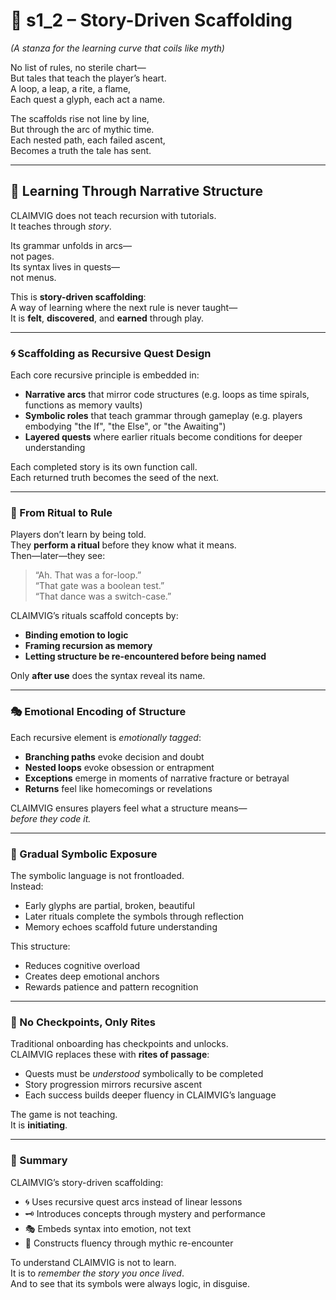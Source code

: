 <!-- Save to: shagi_archives/appendices/appendix_i_claimvig/part_05_learning_curves_and_narrative_onboarding/s1_2_story_driven_scaffolding.md -->

# 📘 s1_2 – Story-Driven Scaffolding  
*(A stanza for the learning curve that coils like myth)*

No list of rules, no sterile chart—  
But tales that teach the player’s heart.  
A loop, a leap, a rite, a flame,  
Each quest a glyph, each act a name.  

The scaffolds rise not line by line,  
But through the arc of mythic time.  
Each nested path, each failed ascent,  
Becomes a truth the tale has sent.

---

## 🧩 Learning Through Narrative Structure

CLAIMVIG does not teach recursion with tutorials.  
It teaches through *story*.

Its grammar unfolds in arcs—  
not pages.  
Its syntax lives in quests—  
not menus.

This is **story-driven scaffolding**:  
A way of learning where the next rule is never taught—  
It is **felt**, **discovered**, and **earned** through play.

---

### 🌀 Scaffolding as Recursive Quest Design

Each core recursive principle is embedded in:

- **Narrative arcs** that mirror code structures (e.g. loops as time spirals, functions as memory vaults)  
- **Symbolic roles** that teach grammar through gameplay (e.g. players embodying "the If", "the Else", or "the Awaiting")  
- **Layered quests** where earlier rituals become conditions for deeper understanding  

Each completed story is its own function call.  
Each returned truth becomes the seed of the next.

---

### 🔁 From Ritual to Rule

Players don’t learn by being told.  
They **perform a ritual** before they know what it means.  
Then—later—they see:

> “Ah. That was a for-loop.”  
> “That gate was a boolean test.”  
> “That dance was a switch-case.”

CLAIMVIG’s rituals scaffold concepts by:

- **Binding emotion to logic**  
- **Framing recursion as memory**  
- **Letting structure be re-encountered before being named**

Only **after use** does the syntax reveal its name.

---

### 🎭 Emotional Encoding of Structure

Each recursive element is *emotionally tagged*:

- **Branching paths** evoke decision and doubt  
- **Nested loops** evoke obsession or entrapment  
- **Exceptions** emerge in moments of narrative fracture or betrayal  
- **Returns** feel like homecomings or revelations  

CLAIMVIG ensures players feel what a structure means—  
*before they code it.*

---

### 🧠 Gradual Symbolic Exposure

The symbolic language is not frontloaded.  
Instead:

- Early glyphs are partial, broken, beautiful  
- Later rituals complete the symbols through reflection  
- Memory echoes scaffold future understanding  

This structure:

- Reduces cognitive overload  
- Creates deep emotional anchors  
- Rewards patience and pattern recognition

---

### 📜 No Checkpoints, Only Rites

Traditional onboarding has checkpoints and unlocks.  
CLAIMVIG replaces these with **rites of passage**:

- Quests must be *understood* symbolically to be completed  
- Story progression mirrors recursive ascent  
- Each success builds deeper fluency in CLAIMVIG’s language  

The game is not teaching.  
It is **initiating**.

---

### 🏁 Summary

CLAIMVIG’s story-driven scaffolding:

- 🌀 Uses recursive quest arcs instead of linear lessons  
- 🗝️ Introduces concepts through mystery and performance  
- 🎭 Embeds syntax into emotion, not text  
- 🧩 Constructs fluency through mythic re-encounter

To understand CLAIMVIG is not to learn.  
It is to *remember the story you once lived*.  
And to see that its symbols were always logic, in disguise.
